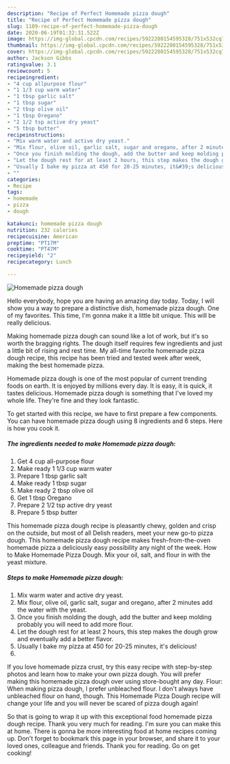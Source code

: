 ```yaml
---
description: "Recipe of Perfect Homemade pizza dough"
title: "Recipe of Perfect Homemade pizza dough"
slug: 1109-recipe-of-perfect-homemade-pizza-dough
date: 2020-06-19T01:32:31.522Z
image: https://img-global.cpcdn.com/recipes/5922280154595328/751x532cq70/homemade-pizza-dough-recipe-main-photo.jpg
thumbnail: https://img-global.cpcdn.com/recipes/5922280154595328/751x532cq70/homemade-pizza-dough-recipe-main-photo.jpg
cover: https://img-global.cpcdn.com/recipes/5922280154595328/751x532cq70/homemade-pizza-dough-recipe-main-photo.jpg
author: Jackson Gibbs
ratingvalue: 3.1
reviewcount: 5
recipeingredient:
- "4 cup allpurpose flour"
- "1 1/3 cup warm water"
- "1 tbsp garlic salt"
- "1 tbsp sugar"
- "2 tbsp olive oil"
- "1 tbsp Oregano"
- "2 1/2 tsp active dry yeast"
- "5 tbsp butter"
recipeinstructions:
- "Mix warm water and active dry yeast."
- "Mix flour, olive oil, garlic salt, sugar and oregano, after 2 minutes add the water with the yeast."
- "Once you finish molding the dough, add the butter and keep molding probably you will need to add more flour."
- "Let the dough rest for at least 2 hours, this step makes the dough grow and eventually add a better flavor."
- "Usually I bake my pizza at 450 for 20-25 minutes, it&#39;s delicious!"
- ""
categories:
- Recipe
tags:
- homemade
- pizza
- dough

katakunci: homemade pizza dough 
nutrition: 232 calories
recipecuisine: American
preptime: "PT17M"
cooktime: "PT47M"
recipeyield: "2"
recipecategory: Lunch

---
```



![Homemade pizza dough](https://img-global.cpcdn.com/recipes/5922280154595328/751x532cq70/homemade-pizza-dough-recipe-main-photo.jpg)

Hello everybody, hope you are having an amazing day today. Today, I will show you a way to prepare a distinctive dish, homemade pizza dough. One of my favorites. This time, I'm gonna make it a little bit unique. This will be really delicious.

Making homemade pizza dough can sound like a lot of work, but it&#39;s so worth the bragging rights. The dough itself requires few ingredients and just a little bit of rising and rest time. My all-time favorite homemade pizza dough recipe, this recipe has been tried and tested week after week, making the best homemade pizza.

Homemade pizza dough is one of the most popular of current trending foods on earth. It is enjoyed by millions every day. It is easy, it is quick, it tastes delicious. Homemade pizza dough is something that I've loved my whole life. They're fine and they look fantastic.


To get started with this recipe, we have to first prepare a few components. You can have homemade pizza dough using 8 ingredients and 6 steps. Here is how you cook it.

<!--inarticleads1-->

##### The ingredients needed to make Homemade pizza dough:

1. Get 4 cup all-purpose flour
1. Make ready 1 1/3 cup warm water
1. Prepare 1 tbsp garlic salt
1. Make ready 1 tbsp sugar
1. Make ready 2 tbsp olive oil
1. Get 1 tbsp Oregano
1. Prepare 2 1/2 tsp active dry yeast
1. Prepare 5 tbsp butter


This homemade pizza dough recipe is pleasantly chewy, golden and crisp on the outside, but most of all Delish readers, meet your new go-to pizza dough. This homemade pizza dough recipe makes fresh-from-the-oven homemade pizza a deliciously easy possibility any night of the week. How to Make Homemade Pizza Dough. Mix your oil, salt, and flour in with the yeast mixture. 

<!--inarticleads2-->

##### Steps to make Homemade pizza dough:

1. Mix warm water and active dry yeast.
1. Mix flour, olive oil, garlic salt, sugar and oregano, after 2 minutes add the water with the yeast.
1. Once you finish molding the dough, add the butter and keep molding probably you will need to add more flour.
1. Let the dough rest for at least 2 hours, this step makes the dough grow and eventually add a better flavor.
1. Usually I bake my pizza at 450 for 20-25 minutes, it&#39;s delicious!
1. 


If you love homemade pizza crust, try this easy recipe with step-by-step photos and learn how to make your own pizza dough. You will prefer making this homemade pizza dough over using store-bought any day. Flour: When making pizza dough, I prefer unbleached flour. I don&#39;t always have unbleached flour on hand, though. This Homemade Pizza Dough recipe will change your life and you will never be scared of pizza dough again! 

So that is going to wrap it up with this exceptional food homemade pizza dough recipe. Thank you very much for reading. I'm sure you can make this at home. There is gonna be more interesting food at home recipes coming up. Don't forget to bookmark this page in your browser, and share it to your loved ones, colleague and friends. Thank you for reading. Go on get cooking!
